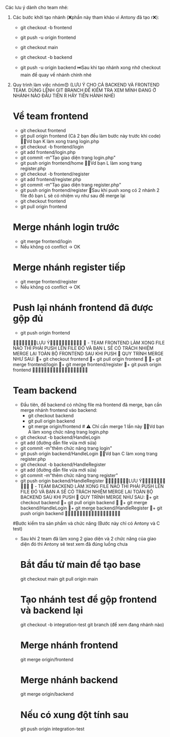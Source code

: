 Các lưu ý dành cho team nhé: 
1. Các bước khởi tạo nhánh (❌phần này tham khảo vì Antony đã tạo r❌):
   - git checkout -b frontend
   - git push -u origin frontend
   
   - git checkout main
     
   - git checkout -b backend
   - git push -u origin backend
   ⏭️Sau khi tạo nhánh xong nhớ checkout main để quay về nhánh chính nhé




2. Quy trình làm việc nhóm😍
   (LƯU Ý CHO CẢ BACKEND VÀ FRONTEND TEAM. DÙNG LỆNH GIT BRANCH ĐỂ KIỂM TRA XEM MÌNH ĐANG Ở NHÁNH NÀO ĐẦU TIÊN R HÃY TIẾN HÀNH NHÉ)
   # Về team frontend
     + git checkout frontend
     + git pull origin frontend (Cả 2 bạn đều làm bước này trước khi code)
   🤦‍♂️Vd bạn K làm xong trang login.php
     + git checkout -b frontend/login
     + git add frontend/login.php
     + git commit -m"Tạo giao diện trang login.php"
     + git push origin frontend/home
   🤦‍♂️Vd bạn L làm xong trang register.php
     + git checkout -b frontend/register
     + git add frontend/register.php
     + git commit -m"Tạo giao diện trang register.php"
     + git push origin frontend/register
   🫡Sau khi push xong có 2 nhánh 2 file đó bạn L sẽ có nhiệm vụ như sau để merge lại 
     + git checkout frontend
     + git pull origin frontend
     #  Merge nhánh login trước
     + git merge frontend/login
     + Nếu không có conflict → OK
     #  Merge nhánh register tiếp
     + git merge frontend/register
     + Nếu không có conflict → OK
     # Push lại nhánh frontend đã được gộp đủ
     + git push origin frontend
       
   📝📝📝📝📝📝📝📝LƯU Ý📝📝📝📝📝📝📝📝📝📝📝
   📝 - TEAM FRONTEND LÀM XONG FILE NÀO THÌ PHẢI PUSH LÊN FILE ĐÓ VÀ BẠN L SẼ CÓ TRÁCH NHIỆM MERGE LẠI TOÀN BỘ FRONTEND SAU KHI PUSH
   📝 QUY TRÌNH MERGE NHƯ SAU:
   📝+ git checkout frontend
   📝+ git pull origin frontend
   📝
   📝+ git merge frontend/login
   📝+ git merge frontend/register
   📝+ git push origin frontend
   📝📝📝📝📝📝📝📝📝📝📝📝📝📝📝📝📝📝📝


    # Team backend
    - Đầu tiên, để backend có những file mà frontend đã merge, bạn cần merge nhánh frontend vào backend:
      + git checkout backend
      + git pull origin backend
      + git merge origin/frontend   # ⚠️ Chỉ cần merge 1 lần này
    🤦‍♂️Vd bạn A làm xong chức năng trang login.php
     + git checkout -b backend/HandleLogin
     + git add (đường dẫn file vừa mới sửa)
     + git commit -m"thêm chức năng trang login"
     + git push origin backend/HandleLogin
   🤦‍♂️Vd bạn C làm xong trang register.php
     + git checkout -b backend/HandleRegister
     + git add (đường dẫn file vừa mới sửa)
     + git commit -m"thêm chức năng trang register"
     + git push origin backend/HandleRegister
   📝📝📝📝📝📝📝📝LƯU Ý📝📝📝📝📝📝📝📝📝📝📝
   📝 - TEAM BACKEND LÀM XONG FILE NÀO THÌ PHẢI PUSH LÊN FILE ĐÓ VÀ BẠN A SẼ CÓ TRÁCH NHIỆM MERGE LẠI TOÀN BỘ BACKEND SAU KHI PUSH
   📝 QUY TRÌNH MERGE NHƯ SAU:
   📝+ git checkout backend
   📝+ git pull origin backend
   📝
   📝+ git merge backend/HandleLogin
   📝+ git merge backend/HandleRegister
   📝+ git push origin backend
   📝📝📝📝📝📝📝📝📝📝📝📝📝📝📝📝📝📝📝

    #Bước kiểm tra sản phẩm và chức năng (Bước này chỉ có Antony và C test)
   - Sau khi 2 team đã làm xong 2 giao diện và 2 chức năng của giao diện đó thì Antony sẽ test xem đã đúng luồng chưa
     # Bắt đầu từ main để tạo base
        git checkout main
        git pull origin main
     # Tạo nhánh test để gộp frontend và backend lại 
        git checkout -b integration-test
        git branch (để xem đang nhánh nào)
     # Merge nhánh frontend
        git merge origin/frontend
     # Merge nhánh backend
        git merge origin/backend
     # Nếu có xung đột tính sau
     git push origin integration-test


       

   
   
